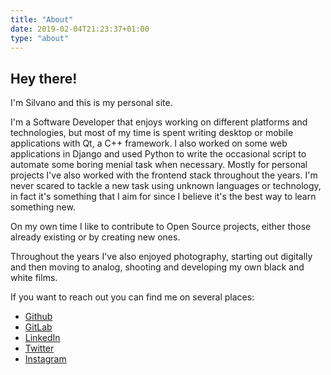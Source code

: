 ```yaml
---
title: "About"
date: 2019-02-04T21:23:37+01:00
type: "about"
---
```


## Hey there!

I'm Silvano and this is my personal site.

I'm a Software Developer that enjoys working on different platforms and technologies, but most of my time is spent writing desktop or mobile applications with Qt, a C++ framework. I also worked on some web applications in Django and used Python to write the occasional script to automate some boring menial task when necessary. Mostly for personal projects I've also worked with the frontend stack throughout the years. I'm never scared to tackle a new task using unknown languages or technology, in fact it's something that I aim for since I believe it's the best way to learn something new.

On my own time I like to contribute to Open Source projects, either those already existing or by creating new ones.

Throughout the years I've also enjoyed photography, starting out digitally and then moving to analog, shooting and developing my own black and white films.

If you want to reach out you can find me on several places:

* [Github](https://github.com/silvanocerza)
* [GitLab](https://gitlab.com/silvanocerza)
* [LinkedIn](https://www.linkedin.com/in/silvanocerza/)
* [Twitter](https://twitter.com/SilvanoCerza)
* [Instagram](https://www.instagram.com/silvanocerza/)

